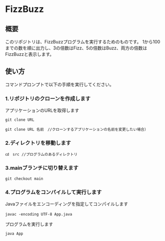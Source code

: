 # FizzBuzz

## 概要
このリポジトリは、FizzBuzzプログラムを実行するためのものです。
1から100までの数を順に出力し、3の倍数はFizz、5の倍数はBuzz、両方の倍数はFizzBuzzと表示します。

## 使い方

コマンドプロンプトで以下の手順を実行してください。

### 1.リポジトリのクローンを作成します

アプリケーションのURLを取得します

	git clone URL

	git clone URL 名前　//クローンするアプリケーションの名前を変更したい場合）

### 2.ディレクトリを移動します

	㏅　src //プログラムのあるディレクトリ
   
### 3.mainブランチに切り替えます

	git checkout main

### 4.プログラムをコンパイルして実行します
 
 Javaファイルをエンコーディングを指定してコンパイルします
 
	javac -encoding UTF-8 App.java　
 
プログラムを実行します

  	java App

